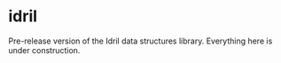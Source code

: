 # idril
Pre-release version of the Idril data structures library. Everything here is under construction.